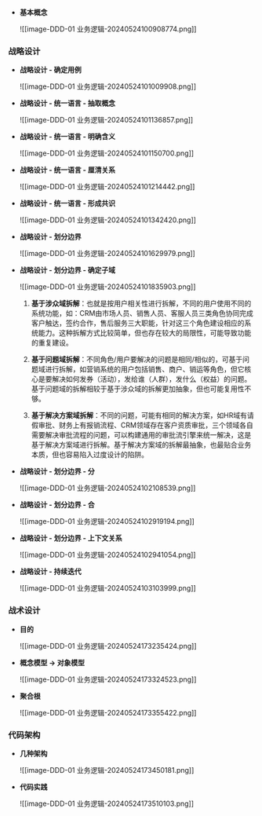 
- **基本概念**

	![[image-DDD-01 业务逻辑-20240524100908774.png]]


### 战略设计

- **战略设计 - 确定用例**

	![[image-DDD-01 业务逻辑-20240524101009908.png]]


- **战略设计 - 统一语言 - 抽取概念**

	![[image-DDD-01 业务逻辑-20240524101136857.png]]

- **战略设计 - 统一语言 - 明确含义**

	![[image-DDD-01 业务逻辑-20240524101150700.png]]


- **战略设计 - 统一语言 - 厘清关系**

	![[image-DDD-01 业务逻辑-20240524101214442.png]]


- **战略设计 - 统一语言 - 形成共识**

	![[image-DDD-01 业务逻辑-20240524101342420.png]]


- **战略设计 - 划分边界**

	![[image-DDD-01 业务逻辑-20240524101629979.png]]


- **战略设计 - 划分边界 - 确定子域**

	![[image-DDD-01 业务逻辑-20240524101835903.png]]

	1. **基于涉众域拆解**：也就是按用户相关性进行拆解，不同的用户使用不同的系统功能，如：CRM由市场人员、销售人员、客服人员三类角色协同完成客户触达，签约合作，售后服务三大职能，针对这三个角色建设相应的系统能力。这种拆解方式比较简单，但也存在较大的局限性，可能导致功能的重复建设。
	
	2. **基于问题域拆解**：不同角色/用户要解决的问题是相同/相似的，可基于问题域进行拆解，如营销系统的用户包括销售、商户、销运等角色，但它核心是要解决如何发券（活动），发给谁（人群），发什么（权益）的问题。基于问题域的拆解相较于基于涉众域的拆解更加抽象，但也可能复用性不够。
	
	3. **基于解决方案域拆解**：不同的问题，可能有相同的解决方案，如HR域有请假审批、财务上有报销流程、CRM领域存在客户资质审批，三个领域各自需要解决审批流程的问题，可以构建通用的审批流引擎来统一解决，这是基于解决方案域进行拆解。基于解决方案域的拆解最抽象，也最贴合业务本质，但也容易陷入过度设计的陷阱。


- **战略设计 - 划分边界 - 分**

	![[image-DDD-01 业务逻辑-20240524102108539.png]]


- **战略设计 - 划分边界 - 合**

	![[image-DDD-01 业务逻辑-20240524102919194.png]]


- **战略设计 - 划分边界 - 上下文关系**

	![[image-DDD-01 业务逻辑-20240524102941054.png]]


- **战略设计 - 持续迭代**

	![[image-DDD-01 业务逻辑-20240524103103999.png]]


### 战术设计

- **目的**

	![[image-DDD-01 业务逻辑-20240524173235424.png]]


- **概念模型 -> 对象模型**

	![[image-DDD-01 业务逻辑-20240524173324523.png]]


- **聚合根**

	![[image-DDD-01 业务逻辑-20240524173355422.png]]


### 代码架构

- **几种架构**

	![[image-DDD-01 业务逻辑-20240524173450181.png]]


- **代码实践**

	![[image-DDD-01 业务逻辑-20240524173510103.png]]




